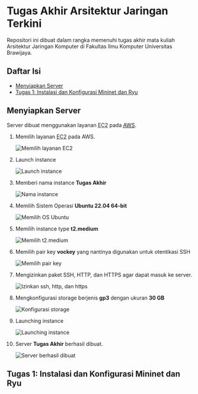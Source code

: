 # Tugas Akhir Arsitektur Jaringan Terkini

Repositori ini dibuat dalam rangka memenuhi tugas akhir
mata kuliah Arsitektur Jaringan Komputer di Fakultas Ilmu Komputer
Universitas Brawijaya.

## Daftar Isi

- [Menyiapkan Server](#menyiapkan-server)
- [Tugas 1: Instalasi dan Konfigurasi Mininet dan Ryu](#tugas-1-instalasi-dan-konfigurasi-mininet-dan-ryu)

## Menyiapkan Server

Server dibuat menggunakan layanan <abbr title="Elastic Compute Cloud">EC2</abbr> pada [<abbr title="Amazon Web Service">AWS</abbr>](https://aws.amazon.com).

1. Memilih layanan <abbr title="Elastic Compute Cloud">EC2</abbr> pada AWS.

   ![Memilih layanan EC2](https://fikrimus35.github.io/tugas-akhir-ajt/images/001-select-ec2-service.webp)

2. Launch instance

   ![Launch instance](https://fikrimus35.github.io/tugas-akhir-ajt/images/002-launch-instance.webp)

3. Memberi nama instance **Tugas Akhir**

   ![Nama instance](https://fikrimus35.github.io/tugas-akhir-ajt/images/003-give-instance-name.webp)

4. Memilih Sistem Operasi **Ubuntu 22.04 64-bit**

   ![Memilih OS Ubuntu](https://fikrimus35.github.io/tugas-akhir-ajt/images/004-select-ubuntu-os.webp)

5. Memilih instance type **t2.medium**

   ![Memilih t2.medium](https://fikrimus35.github.io/tugas-akhir-ajt/images/005-select-t2-medium.webp)

6. Memilih pair key **vockey** yang nantinya digunakan untuk otentikasi SSH

   ![Memilih pair key](https://fikrimus35.github.io/tugas-akhir-ajt/images/006-select-vockey-key-pair.webp)

7. Mengizinkan paket SSH, HTTP, dan HTTPS agar dapat masuk ke server.

   ![Izinkan ssh, http, dan https](https://fikrimus35.github.io/tugas-akhir-ajt/images/007-grant-ssh-http-https.webp)

8. Mengkonfigurasi storage berjenis **gp3** dengan ukuran **30 GB**

   ![Konfigurasi storage](https://fikrimus35.github.io/tugas-akhir-ajt/images/008-configure-storage.webp)

9. Launching instance

   ![Launching instance](https://fikrimus35.github.io/tugas-akhir-ajt/images/009-launching-instance.webp)

10. Server **Tugas Akhir** berhasil dibuat.

    ![Server berhasil dibuat](https://fikrimus35.github.io/tugas-akhir-ajt/images/010-server-created.webp)

## Tugas 1: Instalasi dan Konfigurasi Mininet dan Ryu
